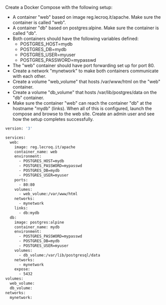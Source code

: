 Create a Docker Compose with the following setup:

- A container "web" based on image reg.lecroq.it/apache. Make sure the container is called "web".
- A container "db" based on postgres:alpine. Make sure the container is called "db".
- Both containers should have the following variables defined:
  - POSTGRES_HOST=mydb
  - POSTGRES_DB=mydb
  - POSTGRES_USER=myuser
  - POSTGRES_PASSWORD=mypasswd
- The "web" container should have port forwarding set up for port 80.
- Create a network "mynetwork" to make both containers communicate with each other.
- Create a volume "web_volume" that hosts /var/www/html on the "web" container.
- Create a volume "db_volume" that hosts /var/lib/postgres/data on the "db" container.
- Make sure the container "web" can reach the container "db" at the hostname "mydb" (links).
  When all of this is configured, launch the compose and browse to the web site. Create an admin user and see how the setup completes successfully.

```sh
version: '3'

services:
  web:
    image: reg.lecroq.it/apache
    container_name: web
    environment:
      - POSTGRES_HOST=mydb
      - POSTGRES_PASSWORD=mypasswd
      - POSTGRES_DB=mydb
      - POSTGRES_USER=myuser
    ports:
      - 80:80
    volumes:
      - web_volume:/var/www/html
    networks:
      - mynetwork
    links:
      - db:mydb
  db:
    image: postgres:alpine
    container_name: mydb
    environment:
      - POSTGRES_PASSWORD=mypasswd
      - POSTGRES_DB=mydb
      - POSTGRES_USER=myuser
    volumes:
      - db_volume:/var/lib/postgresql/data
    networks:
      - mynetwork
    expose:
      - 5432
volumes:
  web_volume:
  db_volume:
networks:
  mynetwork:
```
